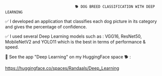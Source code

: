                                     🐕 DOG BREED CLASSIFICATION WITH DEEP LEARNING

✅ I developed an application that classifies each dog picture in its category and gives the percentage of confidence. 

✅ I used several Deep Learning models such as : VGG16, ResNet50, MobileNetV2 and YOLO11 which is the best in terms of performance & speed.

📲 See the app "Deep Learning" on my HuggingFace space 🐕 :

https://huggingface.co/spaces/Randaals/Deep_Learning


